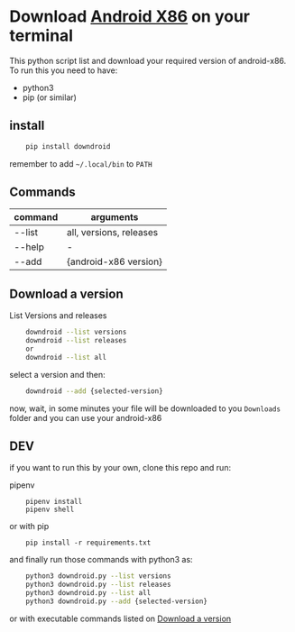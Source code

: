 # Download [Android X86](https://www.android-x86.org/) on your terminal

This python script list and download your required version of android-x86. To run this you need to have:

* python3
* pip (or similar)

## install
```bash
    pip install downdroid
```
remember to add `~/.local/bin` to `PATH`

## Commands

| command   | arguments               | 
| --------- | ----------------------- |
| --list    | all, versions, releases |
| --help    | -                       |
| --add     | {android-x86 version}   |

## Download a version

List Versions and releases

```bash
    downdroid --list versions
    downdroid --list releases
    or 
    downdroid --list all

```

select a version and then:

```bash
    downdroid --add {selected-version}
```

now, wait, in some minutes your file will be downloaded to you `Downloads` folder and you can use your android-x86

## DEV

if you want to run this by your own, clone this repo and run:

pipenv
```
    pipenv install
    pipenv shell
```

or with pip
```
    pip install -r requirements.txt
```

and finally run those commands with python3 as:


```bash
    python3 downdroid.py --list versions
    python3 downdroid.py --list releases
    python3 downdroid.py --list all
    python3 downdroid.py --add {selected-version}
```

or with executable commands listed on [Download a version](#download-a-version) 